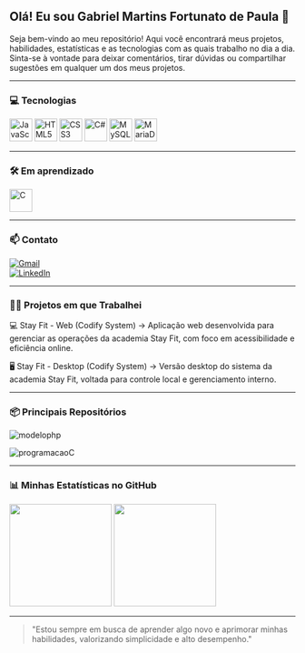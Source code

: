 ## Olá! Eu sou Gabriel Martins Fortunato de Paula 👋

Seja bem-vindo ao meu repositório! Aqui você encontrará meus projetos, habilidades, estatísticas e as tecnologias com as quais trabalho no dia a dia.  
Sinta-se à vontade para deixar comentários, tirar dúvidas ou compartilhar sugestões em qualquer um dos meus projetos.

---

### 💻 Tecnologias

<div align="left">
  <img src="https://cdn.jsdelivr.net/gh/devicons/devicon@latest/icons/javascript/javascript-original.svg" alt="JavaScript" width="40" height="40"/>
  <img src="https://cdn.jsdelivr.net/gh/devicons/devicon@latest/icons/html5/html5-original-wordmark.svg" alt="HTML5" width="40" height="40"/>
  <img src="https://cdn.jsdelivr.net/gh/devicons/devicon@latest/icons/css3/css3-original-wordmark.svg" alt="CSS3" width="40" height="40"/>
  <img src="https://cdn.jsdelivr.net/gh/devicons/devicon@latest/icons/csharp/csharp-original.svg" alt="C#" width="40" height="40"/>
  <img src="https://cdn.jsdelivr.net/gh/devicons/devicon@latest/icons/mysql/mysql-original.svg" alt="MySQL" width="40" height="40"/>
  <img src="https://cdn.jsdelivr.net/gh/devicons/devicon@latest/icons/mariadb/mariadb-original.svg" alt="MariaDB" width="40" height="40"/>
</div>

---

### 🛠️ Em aprendizado

<div align="left">
  <img src="https://cdn.jsdelivr.net/gh/devicons/devicon@latest/icons/c/c-original.svg" alt="C" width="40" height="40"/>
</div>

---

### 📫 Contato

[![Gmail](https://img.shields.io/badge/-Gmail-%23333?style=for-the-badge&logo=gmail&logoColor=white)](mailto:gabrielmartins180706@gmail.com)  
[![LinkedIn](https://img.shields.io/badge/-LinkedIn-%230077B5?style=for-the-badge&logo=linkedin&logoColor=white)](https://www.linkedin.com/in/gabriel-martins-09297934b/)

---

### 🏋️‍♂️ Projetos em que Trabalhei

💻 Stay Fit - Web (Codify System) ->
Aplicação web desenvolvida para gerenciar as operações da academia Stay Fit, com foco em acessibilidade e eficiência online.

🖥️ Stay Fit - Desktop (Codify System) ->
Versão desktop do sistema da academia Stay Fit, voltada para controle local e gerenciamento interno.

---

### 📦 Principais Repositórios
<!--theme=blue-->
<div align="justify-content">
  <img
    src="https://github-readme-stats.vercel.app/api/pin/?username=Bielmfp18&repo=modelophp&theme=tokyonight"
    alt="modelophp" />

  <img
    src="https://github-readme-stats.vercel.app/api/pin/?username=Bielmfp18&repo=programacaoC&theme=tokyonight"
    alt="programacaoC" />
</div>

---

### 📊 Minhas Estatísticas no GitHub

<div align="left">
  <img height="180em" src="https://github-readme-stats.vercel.app/api?username=Bielmfp18&show_icons=true&theme=tokyonight&include_all_commits=true&count_private=true"/>
  <img height="180em" src="https://github-readme-stats.vercel.app/api/top-langs/?username=Bielmfp18&layout=compact&langs_count=7&theme=tokyonight"/>
</div>

---
  
> "Estou sempre em busca de aprender algo novo e aprimorar minhas habilidades, valorizando simplicidade e alto desempenho."
